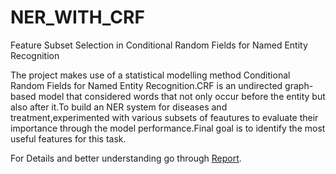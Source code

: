 # NER_WITH_CRF
Feature Subset Selection in Conditional Random Fields for Named Entity Recognition

The project makes use of a statistical modelling method Conditional Random Fields
for Named Entity Recognition.CRF is an undirected graph-based model that considered words that not only occur before the entity but also after it.To build an NER system for diseases and treatment,experimented with various subsets of feautures to
evaluate their importance through the model performance.Final goal is to identify the most useful features for this task.

For Details and better understanding go through [Report](https://github.com/venkma/NER_WITH_CRF/blob/master/Detailed_Report_NER_FINAL.pdf).

